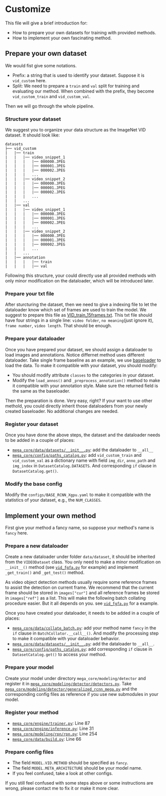 # Customize

This file will give a brief introduction for:
 - How to prepare your own datasets for training with provided methods.
 - How to implement your own fascinating method.
 
## Prepare your own dataset

We would fist give some notations.

- Prefix: a string that is used to identify your dataset. Suppose it is `vid_custom` here.
- Split: We need to prepare a `train` and `val` split for training and evaluating our method. When combined with the prefix, they become `vid_custom_train` and `vid_custom_val`.

Then we will go through the whole pipeline.

### Structure your dataset

We suggest you to organize your data structure as the ImageNet VID dataset. It should look like:

```
datasets
├── vid_custom
|   |── train
|   |   |── video_snippet_1
|   |   |   |── 000000.JPEG
|   |   |   |── 000001.JPEG
|   |   |   |── 000002.JPEG
|   |   |   ...
|   |   |── video_snippet_2
|   |   |   |── 000000.JPEG
|   |   |   |── 000001.JPEG
|   |   |   |── 000002.JPEG
|   |   |   ...
|   |   ...
|   |── val
|   |   |── video_snippet_1
|   |   |   |── 000000.JPEG
|   |   |   |── 000001.JPEG
|   |   |   |── 000002.JPEG
|   |   |   ...
|   |   |── video_snippet_2
|   |   |   |── 000000.JPEG
|   |   |   |── 000001.JPEG
|   |   |   |── 000002.JPEG
|   |   |   ...
|   |   ...
|   |── annotation
|   |   |   |── train
|   |   |   |── val
``` 

Following this structure, your could directly use all provided methods with only minor modification on the dataloader, which will be introduced later.

### Prepare your txt file

After sturcturing the dataset, then we need to give a indexing file to let the dataloader know which set of frames are used to train the model. We suggest to prepare this file as [VID_train_15frames.txt](datasets/ILSVRC2015/ImageSets/VID_train_15frames.txt). This txt file should have four strings in a single line: `video folder`, `no meaning`(just ignore it), `frame number`, `video length`. That should be enough.

### Prepare your dataloader

Once you have prepared your dataset, we should assign a dataloader to load images and annotations. Notice differnet method uses different dataloader. Take single frame baseline as an example, we use [baseloader](mega_core/data/datasets/vid.py) to load the data. To make it compatible with your dataset, you should modify:

- You should modify attribute `classes` to the categories in your dataset.
- Modify the `load_annos()` and `_preprocess_annotation()` method to make it compatible with your annotation style. Make sure the returned field is the same as the baseloader.

Then the preparation is done. Very easy, right? If your want to use other methold, you could directly inherit those dataloaders from your newly created baseloader. No additional changes are needed.

### Register your dataset

Once you have done the above steps, the dataset and the dataloader needs to be added in a couple of places:

- [`mega_core/data/datasets/__init__.py`](mega_core/data/datasets/__init__.py): add the dataloader to `__all__`
- [`mega_core/config/paths_catalog.py`](mega_core/config/paths_catalog.py): add `vid_custom_train` and `vid_custom_val` as a dictionary name with field `img_dir`, `anno_path` and `img_index` in `DatasetCatalog.DATASETS`. And corresponding `if` clause in `DatasetCatalog.get()`.

### Modify the base config

Modify the `configs/BASE_RCNN_Xgpu.yaml` to make it compatible with the statistics of your dataset, e.g., the `NUM_CLASSES`.

## Implement your own method 

First give your method a fancy name, so suppose your method's name is `fancy` here.

### Prepare a new dataloader

Create a new dataloader under folder `data/dataset`, it should be inherited from the `VIDEODataset` class. You only need to make a minor modification on `__init__()` method (see [`vid_fgfa.py`](mega_core/data/datasets/vid_fgfa.py) for example) and implement `_get_train()` and `_get_test()` method.

As video object detection methods usually require some reference frames to assist the detection on current frame. We recommend that the current frame should be stored in `images["cur"]` and all reference frames be stored in `images["ref"]` as a list. This will make the following batch collating procedure easier. But it all depends on you. see [`vid_fgfa.py`](mega_core/data/datasets/vid_fgfa.py) for a example. 

Once you have created your dataloader, it needs to be added in a couple of places:
- [`mega_core/data/collate_batch.py`](mega_core/data/collate_batch.py): add your method name `fancy` in the `if` clause in `BatchCollator.__call__()`. And modify the processing step to make it compatible with your dataloader behavior.
- [`mega_core/data/datasets/__init__.py`](mega_core/data/datasets/__init__.py): add the dataloader to `__all__`.
- [`mega_core/config/paths_catalog.py`](mega_core/config/paths_catalog.py): add corresponding `if` clause in `DatasetCatalog.get()` to access your method.


### Prepare your model

Create your model under directory `mega_core/modeling/detector` and register it in [`mega_core/modeling/detector/detectors.py`](mega_core/modeling/detector/detectors.py). Take [`mega_core/modeling/detector/generalized_rcnn_mega.py`](mega_core/modeling/detector/generalized_rcnn_mega.py) and the corresponding config files as reference if you use new submodules in your model. 

### Register your method

- [`mega_core/engine/trainer.py`](mega_core/engine/trainer.py): Line 87
- [`mega_core/engine/inference.py`](mega_core/engine/inference.py): Line 31
- [`mega_core/modeling/rpn/rpn.py`](mega_core/modeling/rpn/rpn.py): Line 254
- [`mega_core/data/build.py`](mega_core/data/build.py): Line 66

### Prepare config files

- The field `MODEL.VID.METHOD` should be specified as `fancy`.
- The field `MODEL.META_ARCHITECTURE` should be your model name.
- If you feel confused, take a look at other configs.

If you still feel confused with some steps above or some instructions are wrong, please contact me to fix it or make it more clear.